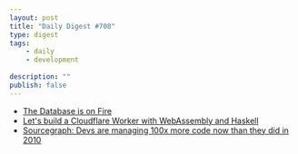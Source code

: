 ```yaml
---
layout: post
title: "Daily Digest #708"
type: digest
tags: 
    - daily
    - development
    
description: ""
publish: false
---
```


- [The Database is on Fire](https://acko.net/blog/the-database-is-on-fire/)
- [Let's build a Cloudflare Worker with WebAssembly and Haskell](https://www.stackbuilders.com/tutorials/haskell/wasm-and-cloudflare-workers/)
- [Sourcegraph: Devs are managing 100x more code now than they did in 2010](https://arstechnica.com/gadgets/2020/10/sourcegraph-devs-are-managing-100x-more-code-now-than-they-did-in-2010/)
